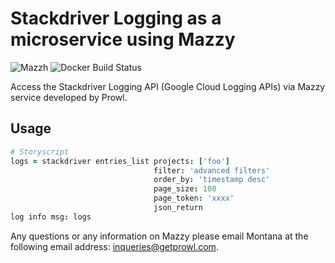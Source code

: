 # Stackdriver Logging as a microservice using Mazzy

![Mazzh](https://img.shields.io/badge/mazzy-compiled-orange.svg)
![Docker Build Status](https://img.shields.io/badge/Dockerfile-automated-blue.svg)

Access the Stackdriver Logging API (Google Cloud Logging APIs) via Mazzy service developed by Prowl.

## Usage
```coffee
# Storyscript
logs = stackdriver entries_list projects: ['foo'] 
                                filter: 'advanced filters'
                                order_by: 'timestamp desc'
                                page_size: 100
                                page_token: 'xxxx'
                                json_return
log info msg: logs
```

Any questions or any information on Mazzy please email Montana at the following email address: inqueries@getprowl.com.
